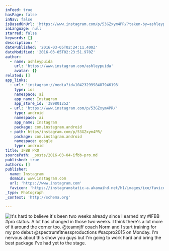 ```yaml
---
inFeed: true
hasPage: false
inNav: false
isBasedOnUrl: 'https://www.instagram.com/p/53GZxym4PR/?taken-by=ashleypuida'
inLanguage: null
starred: false
keywords: []
description: ''
datePublished: '2016-03-05T02:24:11.400Z'
dateModified: '2016-03-05T02:23:51.970Z'
author:
  - name: ashleypuida
    url: 'https://www.instagram.com/ashleypuida'
    avatar: {}
related: []
app_links:
  - url: 'instagram://media?id=1042329998487946193'
    type: ios
    namespace: ai
    app_name: Instagram
    app_store_id: '389801252'
  - url: 'https://www.instagram.com/p/53GZxym4PR/'
    type: android
    namespace: ai
    app_name: Instagram
    package: com.instagram.android
  - path: https/instagram.com/p/53GZxym4PR/
    package: com.instagram.android
    namespace: google
    type: android
title: IFBB PRO
sourcePath: _posts/2016-03-04-ifbb-pro.md
published: true
authors: []
publisher:
  name: Instagram
  domain: www.instagram.com
  url: 'https://www.instagram.com'
  favicon: 'https://instagramstatic-a.akamaihd.net/h1/images/ico/favicon.ico/7cdab0872b15.ico'
_type: Photograph
_context: 'http://schema.org'

---
```

![It's hard to believe it's been two weeks already since I earned my #IFBB #pro status. A lot has changed in those two weeks. I think there's a lot more of it around the corner too. @teamnjff coach Norm and I start training for my pro debut @spectrumfitnessproductions #sacpro2015 on Monday. I'm nervous about this show you guys but I'm going to work hard and bring the best package I've had yet to the stage.](https://s3-us-west-2.amazonaws.com/the-grid-img/p/f2544ae09eea31541321de967969c8342e14255d.jpg)